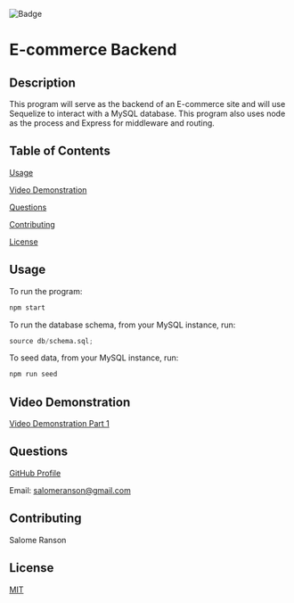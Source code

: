 ![Badge](https://badgen.net/badge/license/MIT/blue)

# E-commerce Backend

## Description

This program will serve as the backend of an E-commerce site and will use Sequelize to interact with a MySQL database. This program also uses node as the process and Express for middleware and routing.

## Table of Contents

[Usage](https://github.com/sranson/e-commerce-backend#Usage)

[Video Demonstration](https://github.com/sranson/e-commerce-backend#Video-Demonstration)

[Questions](https://github.com/sranson/e-commerce-backend#Questions)

[Contributing](https://github.com/sranson/e-commerce-backend#Contributing)

[License](https://github.com/sranson/e-commerce-backend#License)

## Usage

To run the program:

```python
npm start
```

To run the database schema, from your MySQL instance, run:

```python
source db/schema.sql;
```

To seed data, from your MySQL instance, run:

```python
npm run seed
```

## Video Demonstration

[Video Demonstration Part 1](https://www.youtube.com/watch?v=dHcbi94hGYs)

## Questions

[GitHub Profile](https://github.com/sranson)

Email: salomeranson@gmail.com

## Contributing

Salome Ranson

## License

[MIT](https://choosealicense.com/licenses/mit/)

